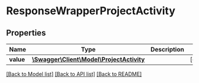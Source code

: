 # ResponseWrapperProjectActivity

## Properties
Name | Type | Description | Notes
------------ | ------------- | ------------- | -------------
**value** | [**\Swagger\Client\Model\ProjectActivity**](ProjectActivity.md) |  | [optional] 

[[Back to Model list]](../README.md#documentation-for-models) [[Back to API list]](../README.md#documentation-for-api-endpoints) [[Back to README]](../README.md)


